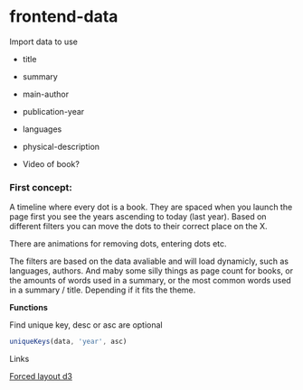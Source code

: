 # frontend-data

Import data to use

- title
- summary
- main-author
- publication-year
- languages
- physical-description

- Video of book?

### First concept:

A timeline where every dot is a book. They are spaced when you launch the page first you see the years ascending to today (last year). Based on different filters you can move the dots to their correct place on the X.

There are animations for removing dots, entering dots etc.

The filters are based on the data avaliable and will load dynamicly, such as languages, authors. And maby some silly things as page count for books, or the amounts of words used in a summary, or the most common words used in a summary / title. Depending if it fits the theme.

**Functions**

Find unique key, desc or asc are optional

```js
uniqueKeys(data, 'year', asc)
```

Links

[Forced layout d3](https://d3indepth.com/force-layout/)
